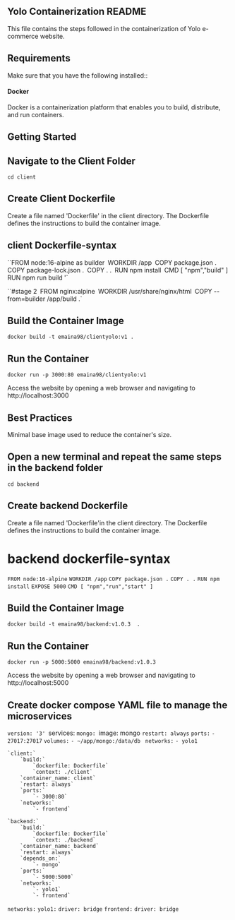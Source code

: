 



## Yolo Containerization README
This file contains the steps followed in the containerization of Yolo e-commerce website.
## Requirements
Make sure that you have the following installed::
#### Docker 
Docker is a containerization platform that enables you to build, distribute, and run containers.
## Getting Started
## Navigate to the Client Folder 
`cd client`
## Create Client Dockerfile
Create a file named 'Dockerfile' in the client directory. The Dockerfile defines the instructions to build the container image. 

## client Dockerfile-syntax
``FROM node:16-alpine as builder`
`WORKDIR /app`
`COPY package.json .`
`COPY package-lock.json .`
`COPY . .`
`RUN npm install`
`CMD [ "npm","build" ]`
`RUN npm run build '`

``#stage 2`
`FROM nginx:alpine`
`WORKDIR /usr/share/nginx/html`
`COPY --from=builder /app/build .`

## Build the Container Image
`docker build -t emaina98/clientyolo:v1 .`
## Run the Container
`docker run -p 3000:80 emaina98/clientyolo:v1`

Access the website by opening a web browser and navigating to http://localhost:3000

## Best Practices
Minimal base image used to reduce the container's size.

## Open a new terminal and repeat the same steps in the backend folder
 `cd backend`
## Create backend Dockerfile
Create a file named 'Dockerfile'in the client directory. The Dockerfile defines the instructions to build the container image. 
# backend dockerfile-syntax
`FROM node:16-alpine`
`WORKDIR /app`
`COPY package.json .`
`COPY . .`
`RUN npm install`
`EXPOSE 5000`
`CMD [ "npm","run","start" ]`
## Build the Container Image
`docker build -t emaina98/backend:v1.0.3  .`
## Run the Container
`docker run -p 5000:5000 emaina98/backend:v1.0.3`

Access the website by opening a web browser and navigating to http://localhost:5000

## Create docker compose YAML file to manage the microservices
`version: '3'
`services:
    `mongo:
        `image: mongo
        `restart: always`
        `ports:`
            `- 27017:27017`
        `volumes:`
             `- ~/app/mongo:/data/db `
        `networks:`
            `- yolo1`

    `client:`
        `build:`
            `dockerfile: Dockerfile`
            `context: ./client`
        `container_name: client`
        `restart: always`
        `ports:`
            `- 3000:80`
        `networks:`
            `- frontend`

    `backend:`  
        `build:`  
            `dockerfile: Dockerfile`
            `context: ./backend`
        `container_name: backend`
        `restart: always`
        `depends_on:`
            `- mongo`
        `ports:`
            `- 5000:5000`
        `networks:`
            `- yolo1`
            `- frontend`

`networks:`
    `yolo1:`
        `driver: bridge`
    `frontend:`
        `driver: bridge`